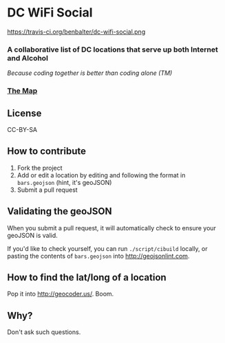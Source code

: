 # DC WiFi Social

https://travis-ci.org/benbalter/dc-wifi-social.png


### A collaborative list of DC locations that serve up both Internet and Alcohol

*Because coding together is better than coding alone (TM)*

### [The Map](bars.geojson)

## License

CC-BY-SA

## How to contribute

1. Fork the project
2. Add or edit a location by editing and following the format in `bars.geojson` (hint, it's geoJSON)
3. Submit a pull request

## Validating the geoJSON

When you submit a pull request, it will automatically check to ensure your geoJSON is valid.

If you'd like to check yourself, you can run `./script/cibuild` locally, or pasting the contents of `bars.geojson` into http://geojsonlint.com.

## How to find the lat/long of a location

Pop it into http://geocoder.us/. Boom.

## Why?

Don't ask such questions.
